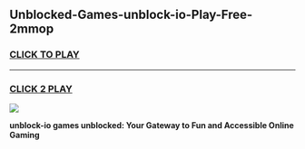 
## Unblocked-Games-unblock-io-Play-Free-2mmop
<h3>
<a href="https://premium76.site?title=unblock-io&ref=21A">CLICK TO PLAY</a></h3>
<hr>

<h3>
<a href="https://premium76.site?title=unblock-io&ref=21A">CLICK 2 PLAY</a>
  
</h3>

<a href="https://premium76.site?title=unblock-io&ref=21A"><img src="https://clearcache.store/games.png"></a>


**unblock-io games unblocked: Your Gateway to Fun and Accessible Online Gaming**
